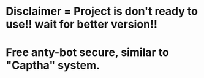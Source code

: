 # Disclaimer = Project is don't ready to use!! wait for better version!!

# Free anty-bot secure, similar to "Captha" system.


